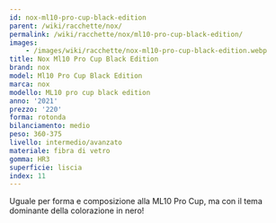 ```yaml
---
id: nox-ml10-pro-cup-black-edition
parent: /wiki/racchette/nox/
permalink: /wiki/racchette/nox/ml10-pro-cup-black-edition/
images:
    - /images/wiki/racchette/nox-ml10-pro-cup-black-edition.webp
title: Nox Ml10 Pro Cup Black Edition
brand: nox
model: Ml10 Pro Cup Black Edition
marca: nox
modello: ML10 pro cup black edition
anno: '2021'
prezzo: '220'
forma: rotonda
bilanciamento: medio
peso: 360-375
livello: intermedio/avanzato
materiale: fibra di vetro
gomma: HR3
superficie: liscia
index: 11
---
```

Uguale per forma e composizione alla ML10 Pro Cup, ma con il tema dominante della colorazione in nero!